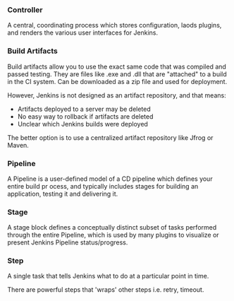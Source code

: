 ### Controller

A central, coordinating process which stores configuration, laods plugins, and renders the various user interfaces for Jenkins.

### Build Artifacts

Build artifacts allow you to use the exact same code that was compiled and passed testing. They are files like .exe and .dll that are "attached" to a build in the CI system. Can be downloaded as a zip file and used for deployment.

However, Jenkins is not designed as an artifact repository, and that means:

- Artifacts deployed to a server may be deleted
- No easy way to rollback if artifacts are deleted
- Unclear which Jenkins builds were deployed

The better option is to use a centralized artifact repository like Jfrog or Maven.

### Pipeline

A Pipeline is a user-defined model of a CD pipeline which defines your entire build pr ocess, and typically includes stages for building an application, testing it and delivering it.

### Stage

A stage block defines a conceptually distinct subset of tasks performed through the entire Pipeline, which is used by many plugins to visualize or present Jenkins Pipeline status/progress.

### Step

A single task that tells Jenkins what to do at a particular point in time.

There are powerful steps that 'wraps' other steps i.e. retry, timeout.
